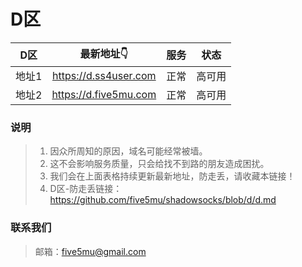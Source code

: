 # D区

| D区 | 最新地址👇 | 服务 | 状态 |
| :----: | :----: | :----: | :----: |
| 地址1 | https://d.ss4user.com | 正常 | 高可用 | 
| 地址2 | https://d.five5mu.com | 正常 | 高可用 | 

### 说明

> 1. 因众所周知的原因，域名可能经常被墙。
> 2. 这不会影响服务质量，只会给找不到路的朋友造成困扰。
> 3. 我们会在上面表格持续更新最新地址，防走丢，请收藏本链接！
> 4. D区-防走丢链接：https://github.com/five5mu/shadowsocks/blob/d/d.md

### 联系我们

> 邮箱：five5mu@gmail.com
